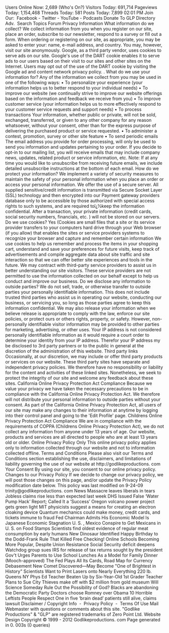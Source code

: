Users Online Now: 2,689 (Who's On?) Visitors Today: 691,714 Pageviews Today: 1,154,468 Threads Today: 581 Posts Today: 7,899 02:01 PM Join Our:  Facebook - Twitter - YouTube - Podcasts Donate To GLP Directory Adv.  Search Topics Forum Privacy Information What information do we collect? We collect information from you when you register on our site, place an order, subscribe to our newsletter, respond to a survey or fill out a form. When ordering or registering on our site, as appropriate, you may be asked to enter your: name, e-mail address, and country. You may, however, visit our site anonymously. Google, as a third party vendor, uses cookies to serve ads on our site. Google's use of the DART cookie enables it to serve ads to our users based on their visit to our sites and other sites on the Internet. Users may opt out of the use of the DART cookie by visiting the Google ad and content network privacy policy. . What do we use your information for? Any of the information we collect from you may be used in one of the following ways: • To personalize your experience (your information helps us to better respond to your individual needs) • To improve our website (we continually strive to improve our website offerings based on the information and feedback we receive from you) • To improve customer service (your information helps us to more effectively respond to your customer service requests and support needs) • To process transactions Your information, whether public or private, will not be sold, exchanged, transferred, or given to any other company for any reason whatsoever, without your consent, other than for the express purpose of delivering the purchased product or service requested. • To administer a contest, promotion, survey or other site feature • To send periodic emails The email address you provide for order processing, will only be used to send you information and updates pertaining to your order. If you decide to opt-in to our mailing list, you will receive emails that may include company news, updates, related product or service information, etc. Note: If at any time you would like to unsubscribe from receiving future emails, we include detailed unsubscribe instructions at the bottom of each email. How do we protect your information? We implement a variety of security measures to maintain the safety of your personal information when you place an order or access your personal information. We offer the use of a secure server. All supplied sensitive/credit information is transmitted via Secure Socket Layer (SSL) technology and then encrypted into our Payment gateway providers database only to be accessible by those authorized with special access rights to such systems, and are required toï¿½keep the information confidential. After a transaction, your private information (credit cards, social security numbers, financials, etc. ) will not be stored on our servers. Do we use cookies? Yes (Cookies are small files that a site or its service provider transfers to your computers hard drive through your Web browser (if you allow) that enables the sites or service providers systems to recognize your browser and capture and remember certain information We use cookies to help us remember and process the items in your shopping cart, understand and save your preferences for future visits, keep track of advertisements and compile aggregate data about site traffic and site interaction so that we can offer better site experiences and tools in the future. We may contract with third-party service providers to assist us in better understanding our site visitors. These service providers are not permitted to use the information collected on our behalf except to help us conduct and improve our business. Do we disclose any information to outside parties? We do not sell, trade, or otherwise transfer to outside parties your personally identifiable information. This does not include trusted third parties who assist us in operating our website, conducting our business, or servicing you, so long as those parties agree to keep this information confidential. We may also release your information when we believe release is appropriate to comply with the law, enforce our site policies, or protect ours or others rights, property, or safety. However, non-personally identifiable visitor information may be provided to other parties for marketing, advertising, or other uses. Your IP address is not considered personally identifiable information as it would require a court order to determine your identity from your IP address. Therefor your IP address my be disclosed to 3rd party partners or to the public in general at the discretion of the administration of this website. Third party links Occasionally, at our discretion, we may include or offer third party products or services on our website. These third party sites have separate and independent privacy policies. We therefore have no responsibility or liability for the content and activities of these linked sites. Nonetheless, we seek to protect the integrity of our site and welcome any feedback about these sites. California Online Privacy Protection Act Compliance Because we value your privacy we have taken the necessary precautions to be in compliance with the California Online Privacy Protection Act. We therefore will not distribute your personal information to outside parties without your consent. As part of the California Online Privacy Protection Act, all users of our site may make any changes to their information at anytime by logging into their control panel and going to the 'Edit Profile' page. Childrens Online Privacy Protection Act Compliance We are in compliance with the requirements of COPPA (Childrens Online Privacy Protection Act), we do not collect any information from anyone under 13 years of age. Our website, products and services are all directed to people who are at least 13 years old or older. Online Privacy Policy Only This online privacy policy applies only to information collected through our website and not to information collected offline. Terms and Conditions Please also visit our Terms and Conditions section establishing the use, disclaimers, and limitations of liability governing the use of our website at http://godlikeproductions. com Your Consent By using our site, you consent to our online privacy policy. Changes to our Privacy Policy If we decide to change our privacy policy, we will post those changes on this page, and/or update the Privacy Policy modification date below. This policy was last modified on 9-24-09 trinity@godlikeproductions. com News Massacre leaves liberals in tears Jobless claims rise less than expected last week DHS Issued False ‘Water Pump Hack’ Report; Called It a ‘Success’ Oregon volcano power project gets green light MIT physicists suggest a means for creating an electron cloaking device Quantum mechanics could make money, credit cards, and tickets immune to fraud Fed Chairman Admits His Economic Model Is Japanese Economic Stagnation U. S. , Mexico Conspire to Get Mexicans in U. S. on Food Stamps Scientists find oldest evidence of regular meat consumption by early humans New Dinosaur Identified Happy Birthday to the Dodd-Frank Rule That Killed Free Checking! Online Schools Becoming More Popular, Despite Union Resistance Social Security deficit deepens Watchdog group sues IRS for release of tax returns sought by the president Gov't Urges Parents to Use School Lunches As a Model for Family Dinner (Mooch-approved) The Fed Plays All Its Cards, Road Map for Currency Debasement New Comet Discovered—May Become "One of Brightest in History" Scientists Want to Print Lasers onto Nearly Everything 220 lb. Queens NY Phys Ed Teacher Beaten Up by Six-Year-Old 1st Grader Teacher Plans to Sue City Thieves make off with $2 million from gold museum Will Science Someday Rule Out the Possibility of God? Blacks are abandoning the Democratic Party Doctors choose Romney over Obama 10 Horrible Leftists People Respect One in five ‘brain dead’ patients still alive, claims lawsuit Disclaimer / Copyright Info  -  Privacy Policy  -  Terms Of Use Mail Webmaster with questions or comments about this site. "Godlike Productions" & "GLP" are registered trademarks of Zero Point Ltd. Website Design Copyright © 1999 - 2012 Godlikeproductions. com Page generated in 0. 003s (0 queries)